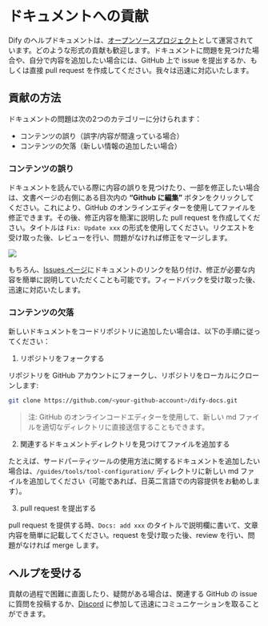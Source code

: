 # ドキュメントへの貢献

Dify のヘルプドキュメントは、[オープンソースプロジェクト](https://github.com/langgenius/dify-docs)として運営されています。どのような形式の貢献も歓迎します。ドキュメントに問題を見つけた場合や、自分で内容を追加したい場合には、GitHub 上で issue を提出するか、もしくは直接 pull request を作成してください。我々は迅速に対応いたします。

## 貢献の方法

ドキュメントの問題は次の2つのカテゴリーに分けられます：

* コンテンツの誤り（誤字/内容が間違っている場合）
* コンテンツの欠落（新しい情報の追加したい場合）

### コンテンツの誤り

ドキュメントを読んでいる際に内容の誤りを見つけたり、一部を修正したい場合は、文書ページの右側にある目次内の **“Github に編集”** ボタンをクリックしてください。これにより、GitHub のオンラインエディターを使用してファイルを修正できます。その後、修正内容を簡潔に説明した pull request を作成してください。タイトルは `Fix: Update xxx` の形式を使用してください。リクエストを受け取った後、レビューを行い、問題がなければ修正をマージします。

![](../.gitbook/assets/jp-docs-contribution.png)

もちろん、[Issues ページ](https://github.com/langgenius/dify-docs/issues)にドキュメントのリンクを貼り付け、修正が必要な内容を簡単に説明していただくことも可能です。フィードバックを受け取った後、迅速に対応いたします。

### コンテンツの欠落

新しいドキュメントをコードリポジトリに追加したい場合は、以下の手順に従ってください：

1. リポジトリをフォークする

リポジトリを GitHub アカウントにフォークし、リポジトリをローカルにクローンします:

```bash
git clone https://github.com/<your-github-account>/dify-docs.git
```

> 注: GitHub のオンラインコードエディターを使用して、新しい md ファイルを適切なディレクトリに直接送信することもできます。

2. 関連するドキュメントディレクトリを見つけてファイルを追加する

たとえば、サードパーティツールの使用方法に関するドキュメントを追加したい場合は、`/guides/tools/tool-configuration/` ディレクトリに新しい md ファイルを追加してください（可能であれば、日英二言語での内容提供をお勧めします）。

3. pull request を提出する

pull request を提供する時、`Docs: add xxx` のタイトルで説明欄に書いて、文章内容を簡単に記載してください。request を受け取った後、review を行い、問題がなければ merge します。

## ヘルプを受ける

貢献の過程で困難に直面したり、疑問がある場合は、関連する GitHub の issue に質問を投稿するか、[Discord](https://discord.com/invite/8Tpq4AcN9c) に参加して迅速にコミュニケーションを取ることができます。
